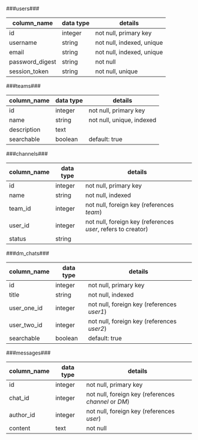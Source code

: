 ###users###

| column_name | data type | details |
| ----------- | --------- | ------- |
| id | integer | not null, primary key|
| username | string | not null, indexed, unique |
| email | string | not null, indexed, unique |
| password_digest | string | not null |
| session_token | string | not null, unique |

###teams###

| column_name | data type | details |
| ----------- | --------- | ------- |
| id | integer | not null, primary key |
| name | string | not null, unique, indexed |
| description | text | |
| searchable | boolean | default: true |

###channels###

| column_name | data type | details |
| ----------- | --------- | ------- |
| id | integer | not null, primary key |
| name | string | not null, indexed |
| team_id | integer | not null, foreign key (references _team_) |
| user_id | integer | not null, foreign key (references _user_, refers to creator) |
| status | string | |

###dm_chats###

| column_name | data type | details |
| ----------- | --------- | ------- |
| id | integer | not null, primary key |
| title | string | not null, indexed |
| user_one_id | integer | not null, foreign key (references _user1_) |
| user_two_id | integer | not null, foreign key (references _user2_) |
| searchable | boolean | default: true |

###messages###

| column_name | data type | details |
| ----------- | --------- | ------- |
| id | integer | not null, primary key |
| chat_id | integer | not null, foreign key (references _channel_ or _DM_) |
| author_id | integer | not null, foreign key (references _user_) |
| content | text | not null |
